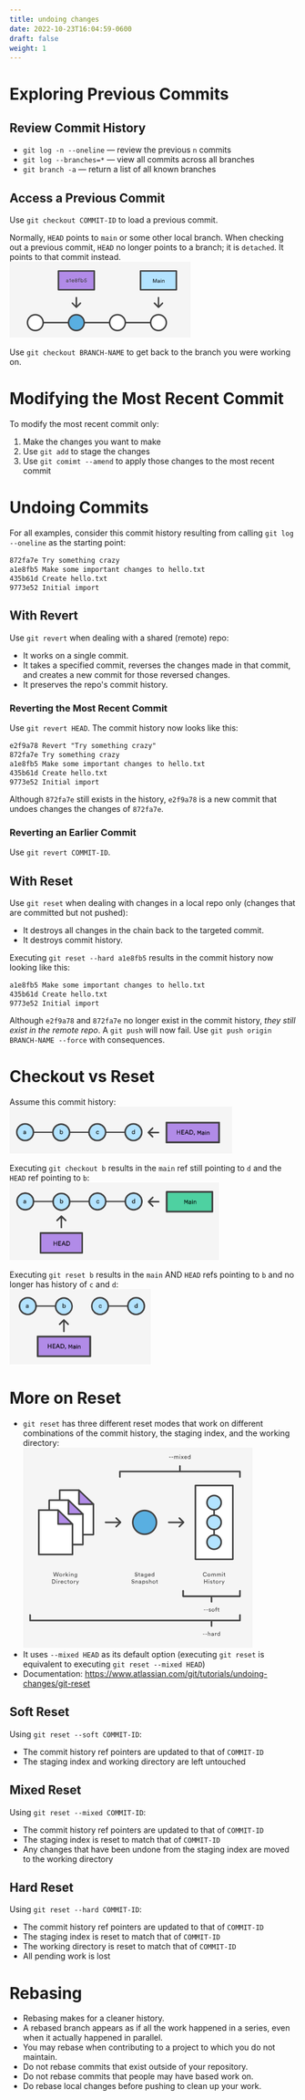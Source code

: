 ```yaml
---
title: undoing changes
date: 2022-10-23T16:04:59-0600
draft: false
weight: 1
---
```


# Exploring Previous Commits
## Review Commit History
- `git log -n --oneline` — review the previous `n` commits
- `git log --branches=*` — view all commits across all branches
- `git branch -a` — return a list of all known branches

## Access a Previous Commit
Use `git checkout COMMIT-ID` to load a previous commit.  

Normally, `HEAD` points to `main` or some other local branch.  When checking out a previous commit, `HEAD` no longer points to a branch; it is `detached`.  It points to that commit instead.  
![a visual representation of git checkout](image.png)

Use `git checkout BRANCH-NAME` to get back to the branch you were working on.

# Modifying the Most Recent Commit
To modify the most recent commit only:
1. Make the changes you want to make
2. Use `git add` to stage the changes
3. Use `git comimt --amend` to apply those changes to the most recent commit

# Undoing Commits
For all examples, consider this commit history resulting from calling `git log --oneline` as the starting point:

```
872fa7e Try something crazy
a1e8fb5 Make some important changes to hello.txt
435b61d Create hello.txt
9773e52 Initial import
```

## With Revert
Use `git revert` when dealing with a shared (remote) repo:
- It works on a single commit.
- It takes a specified commit, reverses the changes made in that commit, and creates a new commit for those reversed changes.
- It preserves the repo's commit history.

### Reverting the Most Recent Commit
Use `git revert HEAD`.  The commit history now looks like this:

```
e2f9a78 Revert "Try something crazy"
872fa7e Try something crazy
a1e8fb5 Make some important changes to hello.txt
435b61d Create hello.txt
9773e52 Initial import
```

Although `872fa7e` still exists in the history, `e2f9a78` is a new commit that undoes changes the changes of `872fa7e`.

### Reverting an Earlier Commit
Use `git revert COMMIT-ID`.

## With Reset
Use `git reset` when dealing with changes in a local repo only (changes that are committed but not pushed):
- It destroys all changes in the chain back to the targeted commit.
- It destroys commit history.

Executing `git reset --hard a1e8fb5` results in the commit history now looking like this:

```
a1e8fb5 Make some important changes to hello.txt
435b61d Create hello.txt
9773e52 Initial import
```

Although `e2f9a78` and `872fa7e` no longer exist in the commit history, *they still exist in the remote repo*.  A `git push` will now fail.  Use `git push origin BRANCH-NAME --force` <r>with consequences</r>.

# Checkout vs Reset
Assume this commit history:  
![A hypothetical commit history](image-1.png)

Executing `git checkout b` results in the `main` ref still pointing to `d` and the `HEAD` ref pointing to `b`: 
![A commit history after git checkout b is executed](image-2.png)

Executing `git reset b` results in the `main` AND `HEAD` refs pointing to `b` and no longer has history of `c` and `d`:  
![A commit history after git reset b is executed](image-3.png)

# More on Reset
- `git reset` has three different reset modes that work on different combinations of the commit history, the staging index, and the working directory:  
![A diagram showing git reset's 3 modes](image-4.png)
- It uses `--mixed HEAD` as its default option (executing `git reset` is equivalent to executing `git reset --mixed HEAD`)
- Documentation: https://www.atlassian.com/git/tutorials/undoing-changes/git-reset

## Soft Reset
Using `git reset --soft COMMIT-ID`:
- The commit history ref pointers are updated to that of `COMMIT-ID`
- The staging index and working directory are left untouched

## Mixed Reset
Using `git reset --mixed COMMIT-ID`:
- The commit history ref pointers are updated to that of `COMMIT-ID`
- The staging index is reset to match that of `COMMIT-ID`
- Any changes that have been undone from the staging index are moved to the working directory

## Hard Reset
Using `git reset --hard COMMIT-ID`:
- The commit history ref pointers are updated to that of `COMMIT-ID`
- The staging index is reset to match that of `COMMIT-ID`
- The working directory is reset to match that of `COMMIT-ID`
- <r>All pending work is lost</r>

# Rebasing
- Rebasing makes for a cleaner history.
- A rebased branch appears as if all the work happened in a series, even when it actually happened in parallel.
- You may rebase when contributing to a project to which you do not maintain.
- Do not rebase commits that exist outside of your repository.
- Do not rebase commits that people may have based work on.
- Do rebase local changes before pushing to clean up your work.
